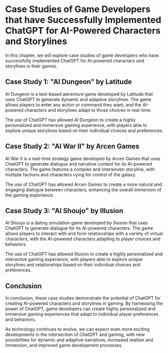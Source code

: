Case Studies of Game Developers that have Successfully Implemented ChatGPT for AI-Powered Characters and Storylines
=======================================================================================================================================================================

In this chapter, we will explore case studies of game developers who have successfully implemented ChatGPT for AI-powered characters and storylines in their games.

Case Study 1: "AI Dungeon" by Latitude
--------------------------------------

AI Dungeon is a text-based adventure game developed by Latitude that uses ChatGPT to generate dynamic and adaptive storylines. The game allows players to enter any action or command they want, and the AI-powered characters and storylines adapt to those choices in real-time.

The use of ChatGPT has allowed AI Dungeon to create a highly personalized and immersive gaming experience, with players able to explore unique storylines based on their individual choices and preferences.

Case Study 2: "AI War II" by Arcen Games
----------------------------------------

AI War II is a real-time strategy game developed by Arcen Games that uses ChatGPT to generate dialogue and narrative content for its AI-powered characters. The game features a complex and interwoven storyline, with multiple factions and characters vying for control of the galaxy.

The use of ChatGPT has allowed Arcen Games to create a more natural and engaging dialogue between characters, enhancing the overall immersion of the gaming experience.

Case Study 3: "AI Shoujo" by Illusion
-------------------------------------

AI Shoujo is a dating simulation game developed by Illusion that uses ChatGPT to generate dialogue for its AI-powered characters. The game allows players to interact with and form relationships with a variety of virtual characters, with the AI-powered characters adapting to player choices and behaviors.

The use of ChatGPT has allowed Illusion to create a highly personalized and interactive gaming experience, with players able to explore unique storylines and relationships based on their individual choices and preferences.

Conclusion
----------

In conclusion, these case studies demonstrate the potential of ChatGPT for creating AI-powered characters and storylines in gaming. By harnessing the power of ChatGPT, game developers can create highly personalized and immersive gaming experiences that adapt to individual player preferences and behaviors.

As technology continues to evolve, we can expect even more exciting developments in the intersection of ChatGPT and gaming, with new possibilities for dynamic and adaptive narratives, increased realism and immersion, and improved game development processes.
